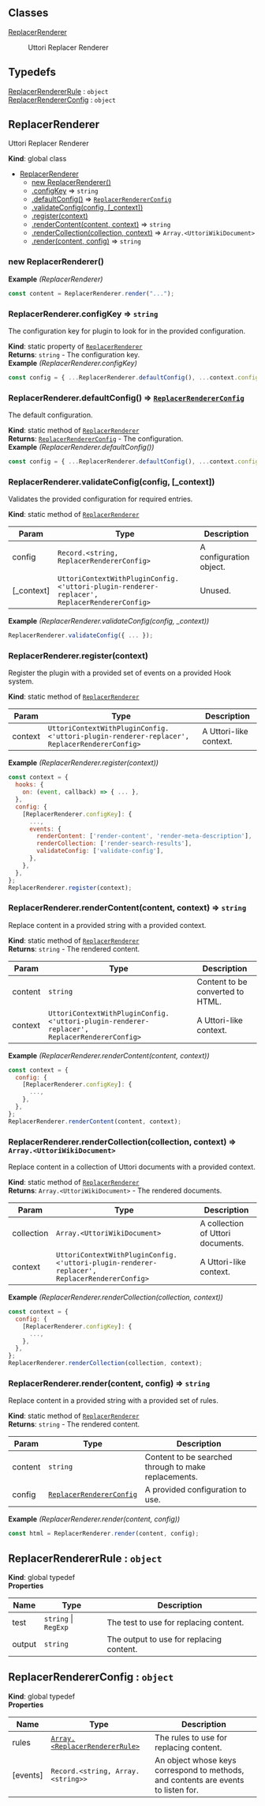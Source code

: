 ## Classes

<dl>
<dt><a href="#ReplacerRenderer">ReplacerRenderer</a></dt>
<dd><p>Uttori Replacer Renderer</p>
</dd>
</dl>

## Typedefs

<dl>
<dt><a href="#ReplacerRendererRule">ReplacerRendererRule</a> : <code>object</code></dt>
<dd></dd>
<dt><a href="#ReplacerRendererConfig">ReplacerRendererConfig</a> : <code>object</code></dt>
<dd></dd>
</dl>

<a name="ReplacerRenderer"></a>

## ReplacerRenderer
Uttori Replacer Renderer

**Kind**: global class  

* [ReplacerRenderer](#ReplacerRenderer)
    * [new ReplacerRenderer()](#new_ReplacerRenderer_new)
    * [.configKey](#ReplacerRenderer.configKey) ⇒ <code>string</code>
    * [.defaultConfig()](#ReplacerRenderer.defaultConfig) ⇒ [<code>ReplacerRendererConfig</code>](#ReplacerRendererConfig)
    * [.validateConfig(config, [_context])](#ReplacerRenderer.validateConfig)
    * [.register(context)](#ReplacerRenderer.register)
    * [.renderContent(content, context)](#ReplacerRenderer.renderContent) ⇒ <code>string</code>
    * [.renderCollection(collection, context)](#ReplacerRenderer.renderCollection) ⇒ <code>Array.&lt;UttoriWikiDocument&gt;</code>
    * [.render(content, config)](#ReplacerRenderer.render) ⇒ <code>string</code>

<a name="new_ReplacerRenderer_new"></a>

### new ReplacerRenderer()
**Example** *(ReplacerRenderer)*  
```js
const content = ReplacerRenderer.render("...");
```
<a name="ReplacerRenderer.configKey"></a>

### ReplacerRenderer.configKey ⇒ <code>string</code>
The configuration key for plugin to look for in the provided configuration.

**Kind**: static property of [<code>ReplacerRenderer</code>](#ReplacerRenderer)  
**Returns**: <code>string</code> - The configuration key.  
**Example** *(ReplacerRenderer.configKey)*  
```js
const config = { ...ReplacerRenderer.defaultConfig(), ...context.config[ReplacerRenderer.configKey] };
```
<a name="ReplacerRenderer.defaultConfig"></a>

### ReplacerRenderer.defaultConfig() ⇒ [<code>ReplacerRendererConfig</code>](#ReplacerRendererConfig)
The default configuration.

**Kind**: static method of [<code>ReplacerRenderer</code>](#ReplacerRenderer)  
**Returns**: [<code>ReplacerRendererConfig</code>](#ReplacerRendererConfig) - The configuration.  
**Example** *(ReplacerRenderer.defaultConfig())*  
```js
const config = { ...ReplacerRenderer.defaultConfig(), ...context.config[ReplacerRenderer.configKey] };
```
<a name="ReplacerRenderer.validateConfig"></a>

### ReplacerRenderer.validateConfig(config, [_context])
Validates the provided configuration for required entries.

**Kind**: static method of [<code>ReplacerRenderer</code>](#ReplacerRenderer)  

| Param | Type | Description |
| --- | --- | --- |
| config | <code>Record.&lt;string, ReplacerRendererConfig&gt;</code> | A configuration object. |
| [_context] | <code>UttoriContextWithPluginConfig.&lt;&#x27;uttori-plugin-renderer-replacer&#x27;, ReplacerRendererConfig&gt;</code> | Unused. |

**Example** *(ReplacerRenderer.validateConfig(config, _context))*  
```js
ReplacerRenderer.validateConfig({ ... });
```
<a name="ReplacerRenderer.register"></a>

### ReplacerRenderer.register(context)
Register the plugin with a provided set of events on a provided Hook system.

**Kind**: static method of [<code>ReplacerRenderer</code>](#ReplacerRenderer)  

| Param | Type | Description |
| --- | --- | --- |
| context | <code>UttoriContextWithPluginConfig.&lt;&#x27;uttori-plugin-renderer-replacer&#x27;, ReplacerRendererConfig&gt;</code> | A Uttori-like context. |

**Example** *(ReplacerRenderer.register(context))*  
```js
const context = {
  hooks: {
    on: (event, callback) => { ... },
  },
  config: {
    [ReplacerRenderer.configKey]: {
      ...,
      events: {
        renderContent: ['render-content', 'render-meta-description'],
        renderCollection: ['render-search-results'],
        validateConfig: ['validate-config'],
      },
    },
  },
};
ReplacerRenderer.register(context);
```
<a name="ReplacerRenderer.renderContent"></a>

### ReplacerRenderer.renderContent(content, context) ⇒ <code>string</code>
Replace content in a provided string with a provided context.

**Kind**: static method of [<code>ReplacerRenderer</code>](#ReplacerRenderer)  
**Returns**: <code>string</code> - The rendered content.  

| Param | Type | Description |
| --- | --- | --- |
| content | <code>string</code> | Content to be converted to HTML. |
| context | <code>UttoriContextWithPluginConfig.&lt;&#x27;uttori-plugin-renderer-replacer&#x27;, ReplacerRendererConfig&gt;</code> | A Uttori-like context. |

**Example** *(ReplacerRenderer.renderContent(content, context))*  
```js
const context = {
  config: {
    [ReplacerRenderer.configKey]: {
      ...,
    },
  },
};
ReplacerRenderer.renderContent(content, context);
```
<a name="ReplacerRenderer.renderCollection"></a>

### ReplacerRenderer.renderCollection(collection, context) ⇒ <code>Array.&lt;UttoriWikiDocument&gt;</code>
Replace content in a collection of Uttori documents with a provided context.

**Kind**: static method of [<code>ReplacerRenderer</code>](#ReplacerRenderer)  
**Returns**: <code>Array.&lt;UttoriWikiDocument&gt;</code> - The rendered documents.  

| Param | Type | Description |
| --- | --- | --- |
| collection | <code>Array.&lt;UttoriWikiDocument&gt;</code> | A collection of Uttori documents. |
| context | <code>UttoriContextWithPluginConfig.&lt;&#x27;uttori-plugin-renderer-replacer&#x27;, ReplacerRendererConfig&gt;</code> | A Uttori-like context. |

**Example** *(ReplacerRenderer.renderCollection(collection, context))*  
```js
const context = {
  config: {
    [ReplacerRenderer.configKey]: {
      ...,
    },
  },
};
ReplacerRenderer.renderCollection(collection, context);
```
<a name="ReplacerRenderer.render"></a>

### ReplacerRenderer.render(content, config) ⇒ <code>string</code>
Replace content in a provided string with a provided set of rules.

**Kind**: static method of [<code>ReplacerRenderer</code>](#ReplacerRenderer)  
**Returns**: <code>string</code> - The rendered content.  

| Param | Type | Description |
| --- | --- | --- |
| content | <code>string</code> | Content to be searched through to make replacements. |
| config | [<code>ReplacerRendererConfig</code>](#ReplacerRendererConfig) | A provided configuration to use. |

**Example** *(ReplacerRenderer.render(content, config))*  
```js
const html = ReplacerRenderer.render(content, config);
```
<a name="ReplacerRendererRule"></a>

## ReplacerRendererRule : <code>object</code>
**Kind**: global typedef  
**Properties**

| Name | Type | Description |
| --- | --- | --- |
| test | <code>string</code> \| <code>RegExp</code> | The test to use for replacing content. |
| output | <code>string</code> | The output to use for replacing content. |

<a name="ReplacerRendererConfig"></a>

## ReplacerRendererConfig : <code>object</code>
**Kind**: global typedef  
**Properties**

| Name | Type | Description |
| --- | --- | --- |
| rules | [<code>Array.&lt;ReplacerRendererRule&gt;</code>](#ReplacerRendererRule) | The rules to use for replacing content. |
| [events] | <code>Record.&lt;string, Array.&lt;string&gt;&gt;</code> | An object whose keys correspond to methods, and contents are events to listen for. |

